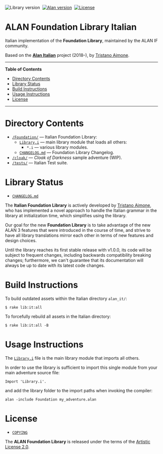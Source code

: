 ![Library version][lib badge]&nbsp;
[![Alan version][alan badge]][alan link]&nbsp;
[![License][license badge]][COPYING]

# ALAN Foundation Library Italian

Italian implementation of the __Foundation Library__, maintained by the ALAN IF community.

Based on the __[Alan Italian]__ project (2018–), by [Tristano Ajmone].


-----

**Table of Contents**

<!-- MarkdownTOC autolink="true" bracket="round" autoanchor="false" lowercase="only_ascii" uri_encoding="true" levels="1,2,3" -->

- [Directory Contents](#directory-contents)
- [Library Status](#library-status)
- [Build Instructions](#build-instructions)
- [Usage Instructions](#usage-instructions)
- [License](#license)

<!-- /MarkdownTOC -->

-----

# Directory Contents

- [`/Foundation/`][Foundation/] — Italian Foundation Library:
    + [`Library.i`][Library.i] — main library module that loads all others:
        * `*.i` — various library modules.
    + [`CHANGELOG.md`][CHANGELOG.md] — Foundation Library Changelog.
- [`/cloak/`][cloak] — _Cloak of Darkness_ sample adventure (WIP).
- [`/tests/`][tests] — Italian Test suite.

# Library Status

- [`CHANGELOG.md`][CHANGELOG.md]

The __Italian Foundation Library__ is actively developed by [Tristano Ajmone], who has implemented a novel approach to handle the Italian grammar in the library at initialization time, which simplifies using the library.

Our goal for the new __Foundation Library__ is to take advantage of the new ALAN&nbsp;3 features that were introduced in the course of time, and strive to have all library translations mirror each other in terms of new features and design choices.

Until the library reaches its first stable release with v1.0.0, its code will be subject to frequent changes, including backwards compatibility breaking changes; furthermore, we can't guarantee that its documentation will always be up to date with its latest code changes.


# Build Instructions

To build outdated assets within the Italian directory `alan_it/`:

    $ rake lib:it:all

To forcefully rebuild all assets in the Italian directory:

    $ rake lib:it:all -B


# Usage Instructions

The [`Library.i`][Library.i] file is the main library module that imports all others.

In order to use the library is sufficient to import this single module from your main adventure source file:

```alan
Import 'Library.i'.
```

and add the library folder to the import paths when invoking the compiler:

```batch
alan -include Foundation my_adventure.alan
```

# License

- [`COPYING`][COPYING]

The __ALAN Foundation Library__ is released under the terms of the [Artistic License 2.0].


<!-----------------------------------------------------------------------------
                               REFERENCE LINKS
------------------------------------------------------------------------------>

[Artistic License 2.0]: https://opensource.org/licenses/Artistic-2.0  "View the Artistic License 2.0 at Open Source Initiative"

<!-- ALAN Libs -->

[Alan Italian]: https://github.com/tajmone/Alan3-Italian "Visit the ALAN Italian repository on GitHub"

[English Foundation Library]: ../alan_en/Foundation/ "Navigate to the English Alan Library folder"
[Spanish Foundation Library]: ../alan_es/Foundation/ "Navigate to the Spanish Alan Library folder"

<!-- badges -->

[lib badge]: https://img.shields.io/badge/Foundation_Lib_IT-0.4.0-yellow "ALAN Foundation Library version"
[alan badge]: https://img.shields.io/badge/ALAN-3.0beta8-yellow
[alan link]: https://www.alanif.se/download-alan-v3/development-kits/development-kits-3-0beta8 "Tested with Alan SDK 3.0beta8"
[license badge]: https://img.shields.io/badge/license-Artistic_License_2.0-blue

<!-- project files and folders -->


[cloak]: ./cloak/ "Navigate to 'Cloak of Darkness' folder"
[Foundation/]: ./Foundation/ "Navigate to Italian Alan IF library folder"
[tests]: ./tests/ "Navigate to tests folder"

[CHANGELOG.md]: ./Foundation/CHANGELOG.md "Read CHANGELOG document"
[COPYING]: ./Foundation/COPYING "View Artistic License 2.0"
[Library.i]: ./Foundation/Library.i "View source file of main library module"

<!-- people and organizations -->

[Tristano Ajmone]: https://github.com/tajmone "View Tristano Ajmone's GitHub profile"

<!-- EOF -->
